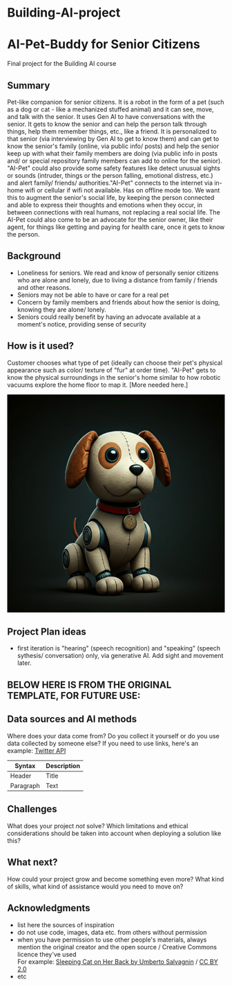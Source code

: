 # Building-AI-project
<!-- This is the markdown template for the final project of the Building AI course, 
created by Reaktor Innovations and University of Helsinki. 
Copy the template, paste it to your GitHub README and edit! -->

# AI-Pet-Buddy for Senior Citizens

Final project for the Building AI course

## Summary

<!-- Describe briefly in 2-3 sentences what your project is about. About 250 characters is a nice length! -->
Pet-like companion for senior citizens. It is a robot in the form of a pet (such as a dog or cat - like a mechanized stuffed animal) and it can see, move, and talk with the senior. It uses Gen AI to have conversations with the senior. It gets to know the senior and can help the person talk through things, help them remember things, etc., like a friend. It is personalized to that senior (via interviewing by Gen AI to get to know them) and can get to know the senior's family (online, via public info/ posts) and help the senior keep up with what their family members are doing (via public info in posts and/ or special repository family members can add to online for the senior). "AI-Pet" could also provide some safety features like detect unusual sights or sounds (intruder, things or the person falling, emotional distress, etc.) and alert family/ friends/ authorities."AI-Pet" connects to the internet via in-home wifi or cellular if wifi not available. Has on offline mode too. We want this to augment the senior's social life, by keeping the person connected and able to express their thoughts and emotions when they occur, in between connections with real humans, not replacing a real social life. The AI-Pet could also come to be an advocate for the senior owner, like their agent, for things like getting and paying for health care, once it gets to know the person. 


## Background

<!-- Which problems does your idea solve? How common or frequent is this problem? What is your personal motivation? Why is this topic important or interesting? -->

<!-- This is how you make a list, if you need one: -->
* Loneliness for seniors. We read and know of personally senior citizens who are alone and lonely, due to living a distance from family / friends and other reasons.
* Seniors may not be able to have or care for a real pet
* Concern by family members and friends about how the senior is doing, knowing they are alone/ lonely.
* Seniors could really benefit by having an advocate available at a moment's notice, providing sense of security



## How is it used?

<!-- Describe the process of using the solution. In what kind situations is the solution needed (environment, time, etc.)? Who are the users, what kinds of needs should be taken into account? -->

Customer chooses what type of pet (ideally can choose their pet's physical appearance such as color/ texture of "fur" at order time). "AI-Pet" gets to know the physical surroundings in the senior's home similar to how robotic vacuums explore the home floor to map it. \[More needed here.]

<img src="/ai-pet-dog2.png">
<!-- Images will make your README look nice!
Once you upload an image to your repository, you can link link to it like this (replace the URL with file path, if you've uploaded an image to Github.)
![Cat](https://upload.wikimedia.org/wikipedia/commons/5/5e/Sleeping_cat_on_her_back.jpg) 

If you need to resize images, you have to use an HTML tag, like this:
<img src="https://upload.wikimedia.org/wikipedia/commons/5/5e/Sleeping_cat_on_her_back.jpg" width="300">
-->

<!--
This is how you create code examples:
```
def main():
   countries = ['Denmark', 'Finland', 'Iceland', 'Norway', 'Sweden']
   pop = [5615000, 5439000, 324000, 5080000, 9609000]   # not actually needed in this exercise...
   fishers = [1891, 2652, 3800, 11611, 1757]

   totPop = sum(pop)
   totFish = sum(fishers)

   # write your solution here

   for i in range(len(countries)):
      print("%s %.2f%%" % (countries[i], 100.0))    # current just prints 100%

main()
```
-->
## Project Plan ideas
* first iteration is "hearing" (speech recognition) and "speaking" (speech sythesis/ conversation) only, via generative AI. Add sight and movement later.
  
## BELOW HERE IS FROM THE ORIGINAL TEMPLATE, FOR FUTURE USE:

## Data sources and AI methods
Where does your data come from? Do you collect it yourself or do you use data collected by someone else?
If you need to use links, here's an example:
[Twitter API](https://developer.twitter.com/en/docs)

| Syntax      | Description |
| ----------- | ----------- |
| Header      | Title       |
| Paragraph   | Text        |

## Challenges

What does your project _not_ solve? Which limitations and ethical considerations should be taken into account when deploying a solution like this?

## What next?

How could your project grow and become something even more? What kind of skills, what kind of assistance would you  need to move on? 


## Acknowledgments

* list here the sources of inspiration 
* do not use code, images, data etc. from others without permission
* when you have permission to use other people's materials, always mention the original creator and the open source / Creative Commons licence they've used
  <br>For example: [Sleeping Cat on Her Back by Umberto Salvagnin](https://commons.wikimedia.org/wiki/File:Sleeping_cat_on_her_back.jpg#filelinks) / [CC BY 2.0](https://creativecommons.org/licenses/by/2.0)
* etc
